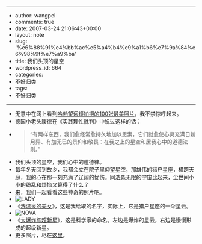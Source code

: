- --
- author: wangpei
- comments: true
- date: 2007-03-24 21:06:43+00:00
- layout: note
- slug: '%e6%88%91%e4%bb%ac%e5%a4%b4%e9%a1%b6%e7%9a%84%e6%98%9f%e7%a9%ba'
- title: 我们头顶的星空
- wordpress_id: 664
- categories:
- 不好归类
- tags:
- 不好归类
- --
- 无意中在网上看到[哈勃望远镜拍摄的100张最美照片](http://www.spacetelescope.org/images/archive/top100/)，我不禁惊呼起来。
- 德国小老头康德在《实践理性批判》中说过这样的话：
- <blockquote>“有两样东西，我们愈经常愈持久地加以思索，它们就愈使心灵充满日新月异、有加无已的景仰和敬畏：在我之上的星空和居我心中的道德法则。”</blockquote>
- 我们头顶的星空，我们心中的道德律。
- 每年冬天回到故乡，我都会立在院子里仰望星空，那雄伟的猎户星座，横跨天庭，我的心在那一刻充满了辽阔的忧伤。同浩淼无限的宇宙比起来，尘世间小小的纷乱和烦恼又算得了什么？
- 来，我们一起看看这些神奇的照片吧。
- ![LADY](http://static.flickr.com/110/291843902_3f86406594_m.jpg)
- 《[洗温泉的美女](http://www.spacetelescope.org/images/html/opo0010a.html)》，这是我给取的名字，实际上，它是猎户星座的一朵星云。
- ![NOVA](http://static.flickr.com/122/291841993_d37cdd5d88_m.jpg)
- 《[大爆炸与超新星](http://www.spacetelescope.org/images/html/heic0401a.html)》，这是科学家的命名。左边是爆炸的星云，右边是慢慢形成的超级新星。
- 更多照片，尽在[这里](http://www.spacetelescope.org/images/archive/top100/)。

